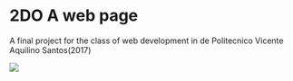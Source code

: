 # 2DO A web page

A final project for the class of web development in de Politecnico Vicente Aquilino Santos(2017)

<img src="https://i.imgur.com/JTSJZXT.png"/>
